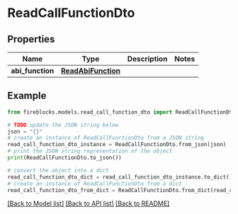 # ReadCallFunctionDto


## Properties

Name | Type | Description | Notes
------------ | ------------- | ------------- | -------------
**abi_function** | [**ReadAbiFunction**](ReadAbiFunction.md) |  | 

## Example

```python
from fireblocks.models.read_call_function_dto import ReadCallFunctionDto

# TODO update the JSON string below
json = "{}"
# create an instance of ReadCallFunctionDto from a JSON string
read_call_function_dto_instance = ReadCallFunctionDto.from_json(json)
# print the JSON string representation of the object
print(ReadCallFunctionDto.to_json())

# convert the object into a dict
read_call_function_dto_dict = read_call_function_dto_instance.to_dict()
# create an instance of ReadCallFunctionDto from a dict
read_call_function_dto_from_dict = ReadCallFunctionDto.from_dict(read_call_function_dto_dict)
```
[[Back to Model list]](../README.md#documentation-for-models) [[Back to API list]](../README.md#documentation-for-api-endpoints) [[Back to README]](../README.md)


